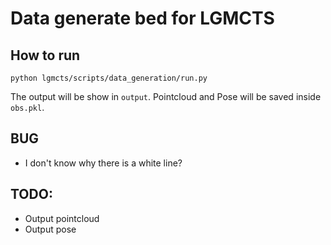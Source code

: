 # Data generate bed for LGMCTS

## How to run

```
python lgmcts/scripts/data_generation/run.py
```

The output will be show in `output`. Pointcloud and Pose will be saved inside `obs.pkl`.

## BUG

- I don't know why there is a white line?

## TODO:

- Output pointcloud
- Output pose